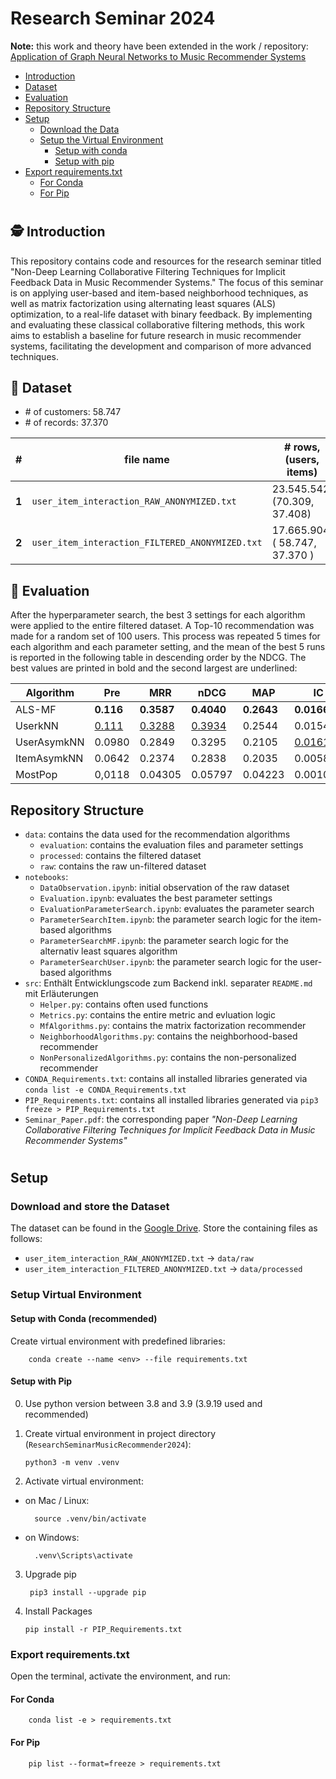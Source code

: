 # Research Seminar 2024
 __Note:__ this work and theory have been extended in the work / repository: [Application of Graph Neural Networks
to Music Recommender Systems](https://github.com/mkhe93/Thesis-GNN-Rec-2025)

- [Introduction](#️-introduction)
- [Dataset](#-dataset)
- [Evaluation](#-evaluation)
- [Repository Structure](#repository-structure)
- [Setup](#setup)
  - [Download the Data](#download-and-store-the-dataset)
  - [Setup the Virtual Environment](#setup-virtual-environment)
    - [Setup with conda](#setup-with-conda-recommended)
    - [Setup with pip](#setup-with-pip)
- [Export requirements.txt](#export-requirementstxt)
  - [For Conda](#for-conda)
  - [For Pip](#for-pip)

#

## 🕵️ Introduction

This repository contains code and resources for the research seminar titled "Non-Deep Learning Collaborative Filtering Techniques for Implicit Feedback Data in Music Recommender Systems." The focus of this seminar is on applying user-based and item-based neighborhood techniques, as well as matrix factorization using alternating least squares (ALS) optimization, to a real-life dataset with binary feedback. By implementing and evaluating these classical collaborative filtering methods, this work aims to establish a baseline for future research in music recommender systems, facilitating the development and comparison of more advanced techniques.

## 💾 Dataset

- \# of customers: 58.747
- \# of records: 37.370


| \#    | file name | \# rows, (users, items) | sparsity | features |
| ----- | --------- | ----------------------- | -------- | ---------|
| **1** | `user_item_interaction_RAW_ANONYMIZED.txt` | 23.545.542, (70.309, 37.408) | 0.68 % | userID, itemID   |
| **2** | `user_item_interaction_FILTERED_ANONYMIZED.txt` | 17.665.904, ( 58.747, 37.370 ) | 0.8 % | userID, itemID |

## 💎 Evaluation

After the hyperparameter search, the best 3 settings for each algorithm were applied to the entire filtered dataset. A Top-10 recommendation was made for a random set of 100 users. This process was repeated 5 times for each algorithm and each parameter setting, and the mean of the best 5 runs is reported in the following table in descending order by the NDCG. The best values are printed in bold and the second largest are underlined:


| Algorithm | Pre | MRR | nDCG | MAP | IC | ARP | APLT | 
| --------- | --- | --- | ---- | --- | -- | --- | ---- | 
|ALS-MF | __0.116__ | __0.3587__ | __0.4040__ | __0.2643__ |  __0.01663__ | 5179 |  0.00 |
|UserkNN |  <u>0.111</u> |  <u>0.3288</u> |  <u>0.3934</u> |  0.2544 |  0.01540 | 5831 |   0.002 |
|UserAsymkNN |  0.0980 | 0.2849 | 0.3295 |  0.2105|  <u>0.01616</u> |  5300 |  __0.016__ |
|ItemAsymkNN |  0.0642 |  0.2374 |  0.2838 |  0.2035 |  0.005823 |  9836 |  <u>0.0104</u> |
|MostPop |  0,0118 | 0.04305 |  0.05797 |  0.04223 |  0.001054 | 12478 |  0.00 |


## Repository Structure

- `data`: contains the data used for the recommendation algorithms
    - `evaluation`: contains the evaluation files and parameter settings
    - `processed`: contains the filtered dataset
    - `raw`: contains the raw un-filtered dataset
- `notebooks`:
    - `DataObservation.ipynb`: initial observation of the raw dataset
    - `Evaluation.ipynb`: evaluates the best parameter settings
    - `EvaluationParameterSearch.ipynb`: evaluates the parameter search
    - `ParameterSearchItem.ipynb`: the parameter search logic for the item-based algorithms
    - `ParameterSearchMF.ipynb`: the parameter search logic for the alternativ least squares algorithm
    - `ParameterSearchUser.ipynb`: the parameter search logic for the user-based algorithms 
- `src`: Enthält Entwicklungscode zum Backend inkl. separater `README.md` mit Erläuterungen
    - `Helper.py`: contains often used functions
    - `Metrics.py`: contains the entire metric and evluation logic
    - `MfAlgorithms.py`: contains the matrix factorization recommender
    - `NeighborhoodAlgorithms.py`: contains the neighborhood-based recommender
    - `NonPersonalizedAlgorithms.py`: contains the non-personalized recommender
- `CONDA_Requirements.txt`: contains all installed libraries generated via `conda list -e CONDA_Requirements.txt`
- `PIP_Requirements.txt`: contains all installed libraries generated via `pip3 freeze > PIP_Requirements.txt`
- `Seminar_Paper.pdf`: the corresponding paper _"Non-Deep Learning Collaborative Filtering Techniques for Implicit Feedback Data in Music Recommender Systems"_

#

## Setup

### Download and store the Dataset

The dataset can be found in the [Google Drive](https://drive.google.com/drive/folders/1PI544RBO7bsEMeUBa-pnzRYXKXgHcfJG?usp=sharing). Store the containing files as follows:

- `user_item_interaction_RAW_ANONYMIZED.txt` -> `data/raw`
- `user_item_interaction_FILTERED_ANONYMIZED.txt` -> `data/processed`

### Setup Virtual Environment

#### Setup with Conda (recommended)

Create virtual environment with predefined libraries:

        conda create --name <env> --file requirements.txt

#### Setup with Pip

0. Use python version between 3.8 and 3.9 (3.9.19 used and recommended)

1.  Create virtual environment in project directory (`ResearchSeminarMusicRecommender2024`):

        python3 -m venv .venv

2.  Activate virtual environment:

- on Mac / Linux:

        source .venv/bin/activate

- on Windows:

        .venv\Scripts\activate

3. Upgrade pip

        pip3 install --upgrade pip

4.  Install Packages

        pip install -r PIP_Requirements.txt


### Export requirements.txt

Open the terminal, activate the environment, and run: 

#### For Conda

        conda list -e > requirements.txt

#### For Pip

        pip list --format=freeze > requirements.txt
